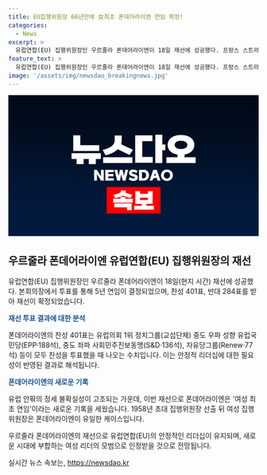 ```yaml
---
title: EU집행위원장 66년만에 女최초 폰데어라이엔 연임 확정!
categories:
  - News
excerpt: >
  유럽연합(EU) 집행위원장인 우르줄라 폰데어라이엔이 18일 재선에 성공했다. 프랑스 스트라스부르 본회의장에서 투표를 통해 5년 연임이 결정되었는데, 이로써 폰데어라이엔은 유럽연합의 안정적 리더로 활약할 것으로 기대된다. 투표 결과는 폰데어라이엔이 속한 정치그룹의 찬성과 함께, 유럽 안팎의 정세 불확실성에 따른 안정적 리더십의 필요성을 반영한 것으로 해석된다. 또한, 폰데어라이엔은 여성 최초 연임으로 새로운 기록을 세웠다.
feature_text: >
  유럽연합(EU) 집행위원장인 우르줄라 폰데어라이엔이 18일 재선에 성공했다. 프랑스 스트라스부르 본회의장에서 투표를 통해 5년 연임이 결정되었는데, 이로써 폰데어라이엔은 유럽연합의 안정적 리더로 활약할 것으로 기대된다. 투표 결과는 폰데어라이엔이 속한 정치그룹의 찬성과 함께, 유럽 안팎의 정세 불확실성에 따른 안정적 리더십의 필요성을 반영한 것으로 해석된다. 또한, 폰데어라이엔은 여성 최초 연임으로 새로운 기록을 세웠다.
image: '/assets/img/newsdao_breakingnews.jpg'
---
```


<p><img src="/assets/img/newsdao_breakingnews.jpg" alt="koreaapp 속보" /></p>

<h2 data-ke-size="size26">우르줄라 폰데어라이엔 유럽연합(EU) 집행위원장의 재선</h2>

<p>유럽연합(EU) 집행위원장인 우르줄라 폰데어라이엔이 18일(현지 시간) 재선에 성공했다. 본회의장에서 투표를 통해 5년 연임이 결정되었으며, 찬성 401표, 반대 284표를 받아 재선이 확정되었습니다.</p>

<p data-ke-size="size16"><b><span style="color: #1a5490;">재선 투표 결과에 대한 분석</span></b></p>

<p>폰데어라이엔의 찬성 401표는 유럽의회 1위 정치그룹(교섭단체) 중도 우파 성향 유럽국민당(EPP·188석), 중도 좌파 사회민주진보동맹(S&amp;D·136석), 자유당그룹(Renew·77석) 등이 모두 찬성을 투표했을 때 나오는 수치입니다. 이는 안정적 리더십에 대한 필요성이 반영된 결과로 해석됩니다.</p>

<p data-ke-size="size16"><b><span style="color: #1a5490;">폰데어라이엔의 새로운 기록</span></b></p>

<p>유럽 안팎의 정세 불확실성이 고조되는 가운데, 이번 재선으로 폰데어라이엔은 '여성 최초 연임'이라는 새로운 기록을 세웠습니다. 1958년 초대 집행위원장 선출 뒤 여성 집행위원장은 폰데어라이엔이 유일한 케이스입니다.</p>

<p>우르줄라 폰데어라이엔의 재선으로 유럽연합(EU)의 안정적인 리더십이 유지되며, 새로운 시대에 부합하는 여성 리더의 모범으로 인정받을 것으로 전망됩니다.</p>
실시간 뉴스 속보는, <a href="https://newsdao.kr" rel="dofollow">https://newsdao.kr</a>



